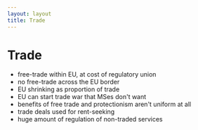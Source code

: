 ```yaml
---
layout: layout
title: Trade
---
```


Trade
=====

* free-trade within EU, at cost of regulatory union
* no free-trade across the EU border
* EU shrinking as proportion of trade
* EU can start trade war that MSes don't want
* benefits of free trade and protectionism aren't uniform at all
* trade deals used for rent-seeking
* huge amount of regulation of non-traded services